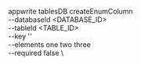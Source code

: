 appwrite tablesDB createEnumColumn \
        --databaseId <DATABASE_ID> \
        --tableId <TABLE_ID> \
        --key '' \
        --elements one two three \
        --required false \



